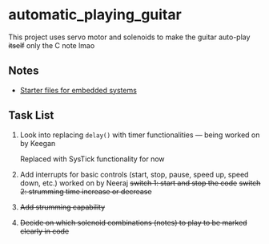 # automatic_playing_guitar
This project uses servo motor and solenoids to make the guitar auto-play ~~itself~~ only the C note lmao

## Notes

  - [Starter files for embedded systems](https://users.ece.utexas.edu/~valvano/arm/)

## Task List

 1. Look into replacing `delay()` with timer functionalities — being worked on by Keegan
 
    Replaced with SysTick functionality for now

 2. Add interrupts for basic controls (start, stop, pause, speed up, speed down, etc.) worked on by Neeraj
    ~~switch 1: start and stop the code~~
    ~~switch 2: strumming time increase or decrease~~
 
 3. ~~Add strumming capability~~ 
 
 4. ~~Decide on which solenoid combinations (notes) to play to be marked clearly in code~~
